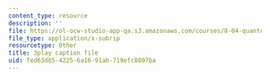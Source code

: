 ```yaml
---
content_type: resource
description: ''
file: https://ol-ocw-studio-app-qa.s3.amazonaws.com/courses/8-04-quantum-physics-i-spring-2016/fed63d8542256a1691ab719efc8807ba_jANZxzetPaQ.srt
file_type: application/x-subrip
resourcetype: Other
title: 3play caption file
uid: fed63d85-4225-6a16-91ab-719efc8807ba
---
```

